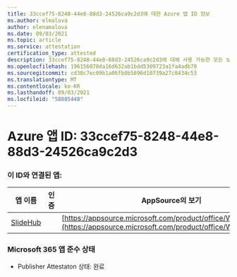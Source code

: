 ```yaml
---
title: 33ccef75-8248-44e8-88d3-24526ca9c2d3에 대한 Azure 앱 ID 정보
ms.author: elmalova
author: elenamalova
ms.date: 09/03/2021
ms.topic: article
ms.service: attestation
certification_type: attested
description: 33ccef75-8248-44e8-88d3-24526ca9c2d3에 대해 사용 가능한 모든 보안 및 규정 준수 정보입니다.
ms.openlocfilehash: 196156078da16d632ab1bdd5309723a1fa4adb70
ms.sourcegitcommit: cd30c7ec09b1a06fb0b5696d10739a27c8434c53
ms.translationtype: MT
ms.contentlocale: ko-KR
ms.lasthandoff: 09/03/2021
ms.locfileid: "58885448"
---
```

# <a name="azure-app-id-33ccef75-8248-44e8-88d3-24526ca9c2d3"></a>Azure 앱 ID: 33ccef75-8248-44e8-88d3-24526ca9c2d3


### <a name="apps-associated-with-this-id"></a>이 ID와 연결된 앱:
| **앱 이름** | **인증** | **AppSource의 보기** |
|--------------|---------------|-----------------------|
| [SlideHub](https://docs.microsoft.com/microsoft-365-app-certification/forward/WA200001625) |  | [https://appsource.microsoft.com/product/office/WA200001625](https://appsource.microsoft.com/product/office/WA200001625) |

### <a name="microsoft-365-app-compliance-status"></a>Microsoft 365 앱 준수 상태
- Publisher Attestaton 상태: 완료
